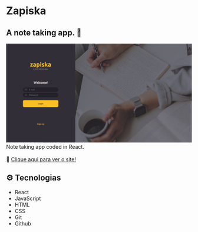 # Zapiska

## A note taking app. 📝
![preview](.github/preview.png)<br>
Note taking app coded in React.
<br><br>
🔗 [Clique aqui para ver o site!](https://mariak-fla.github.io/zapiska)


## ⚙️ Tecnologias

- React
- JavaScript
- HTML
- CSS
- Git
- Github
